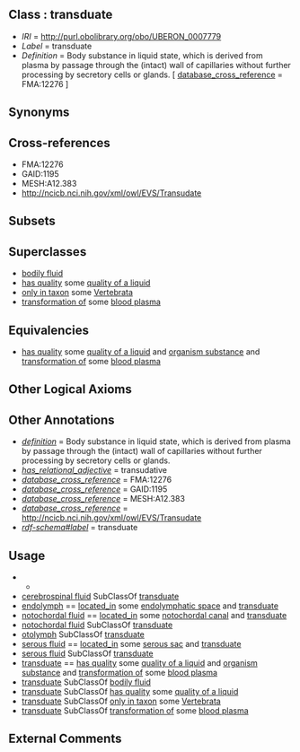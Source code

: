 
## Class : transduate

 * *IRI* = http://purl.obolibrary.org/obo/UBERON_0007779
 * *Label* = transduate
 * *Definition* = Body substance in liquid state, which is derived from plasma by passage through the (intact) wall of capillaries without further processing by secretory cells or glands. [ [database_cross_reference](../../ef/oboInOwl#hasDbXref.md) = FMA:12276 ]

## Synonyms


## Cross-references

 * FMA:12276
 * GAID:1195
 * MESH:A12.383
 * http://ncicb.nci.nih.gov/xml/owl/EVS/Transudate

## Subsets


## Superclasses

 * [bodily fluid](../../UBERON/14/UBERON_0006314.md)
 * [has quality](../../RO/86/RO_0000086.md) some [quality of a liquid](../../PATO/48/PATO_0001548.md)
 * [only in taxon](../../RO/60/RO_0002160.md) some [Vertebrata <Metazoa>](../../NCBITaxon/42/NCBITaxon_7742.md)
 * [transformation of](../../RO/94/RO_0002494.md) some [blood plasma](../../UBERON/69/UBERON_0001969.md)

## Equivalencies

 * [has quality](../../RO/86/RO_0000086.md) some [quality of a liquid](../../PATO/48/PATO_0001548.md) and [organism substance](../../UBERON/63/UBERON_0000463.md) and [transformation of](../../RO/94/RO_0002494.md) some [blood plasma](../../UBERON/69/UBERON_0001969.md)

## Other Logical Axioms


## Other Annotations

 * *[definition](../../IAO/15/IAO_0000115.md)* = Body substance in liquid state, which is derived from plasma by passage through the (intact) wall of capillaries without further processing by secretory cells or glands.
 * *[has_relational_adjective](../../UBPROP/07/UBPROP_0000007.md)* = transudative
 * *[database_cross_reference](../../ef/oboInOwl#hasDbXref.md)* = FMA:12276
 * *[database_cross_reference](../../ef/oboInOwl#hasDbXref.md)* = GAID:1195
 * *[database_cross_reference](../../ef/oboInOwl#hasDbXref.md)* = MESH:A12.383
 * *[database_cross_reference](../../ef/oboInOwl#hasDbXref.md)* = http://ncicb.nci.nih.gov/xml/owl/EVS/Transudate
 * *[rdf-schema#label](../../el/rdf-schema#label.md)* = transduate

## Usage

 * -
 * [cerebrospinal fluid](../../UBERON/59/UBERON_0001359.md) SubClassOf [transduate](../../UBERON/79/UBERON_0007779.md)
 * [endolymph](../../UBERON/52/UBERON_0001852.md) == [located_in](../../RO/25/RO_0001025.md) some [endolymphatic space](../../UBERON/78/UBERON_0011078.md) and [transduate](../../UBERON/79/UBERON_0007779.md)
 * [notochordal fluid](../../UBERON/27/UBERON_0013727.md) == [located_in](../../RO/25/RO_0001025.md) some [notochordal canal](../../UBERON/04/UBERON_0013704.md) and [transduate](../../UBERON/79/UBERON_0007779.md)
 * [notochordal fluid](../../UBERON/27/UBERON_0013727.md) SubClassOf [transduate](../../UBERON/79/UBERON_0007779.md)
 * [otolymph](../../UBERON/86/UBERON_0006586.md) SubClassOf [transduate](../../UBERON/79/UBERON_0007779.md)
 * [serous fluid](../../UBERON/94/UBERON_0007794.md) == [located_in](../../RO/25/RO_0001025.md) some [serous sac](../../UBERON/06/UBERON_0005906.md) and [transduate](../../UBERON/79/UBERON_0007779.md)
 * [serous fluid](../../UBERON/94/UBERON_0007794.md) SubClassOf [transduate](../../UBERON/79/UBERON_0007779.md)
 * [transduate](../../UBERON/79/UBERON_0007779.md) == [has quality](../../RO/86/RO_0000086.md) some [quality of a liquid](../../PATO/48/PATO_0001548.md) and [organism substance](../../UBERON/63/UBERON_0000463.md) and [transformation of](../../RO/94/RO_0002494.md) some [blood plasma](../../UBERON/69/UBERON_0001969.md)
 * [transduate](../../UBERON/79/UBERON_0007779.md) SubClassOf [bodily fluid](../../UBERON/14/UBERON_0006314.md)
 * [transduate](../../UBERON/79/UBERON_0007779.md) SubClassOf [has quality](../../RO/86/RO_0000086.md) some [quality of a liquid](../../PATO/48/PATO_0001548.md)
 * [transduate](../../UBERON/79/UBERON_0007779.md) SubClassOf [only in taxon](../../RO/60/RO_0002160.md) some [Vertebrata <Metazoa>](../../NCBITaxon/42/NCBITaxon_7742.md)
 * [transduate](../../UBERON/79/UBERON_0007779.md) SubClassOf [transformation of](../../RO/94/RO_0002494.md) some [blood plasma](../../UBERON/69/UBERON_0001969.md)

## External Comments


